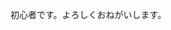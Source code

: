 初心者です。よろしくおねがいします。

<!---
ro003083/ro003083 is a ✨ special ✨ repository because its `README.md` (this file) appears on your GitHub profile.
You can click the Preview link to take a look at your changes.
--->
